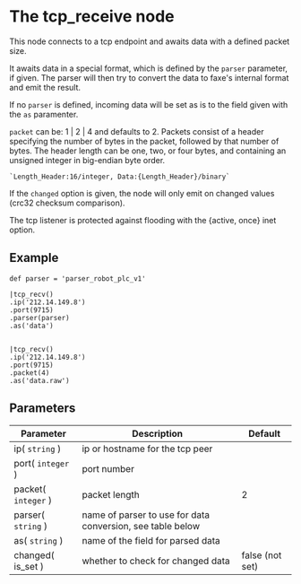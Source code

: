 The tcp_receive node
=====================

This node connects to a tcp endpoint and awaits data with a defined packet size.

It awaits data in a special format, which is defined by the `parser` parameter, if given.
The parser will then try to convert the data to faxe's internal format and emit the result.

If no `parser` is defined, incoming data will be set as is to the field given with the `as` paramenter.

`packet` can be: 1 | 2 | 4 and defaults to 2.
Packets consist of a header specifying the number of bytes in the packet,
followed by that number of bytes. The header length can be one, two, or four bytes,
and containing an unsigned integer in big-endian byte order.

    `Length_Header:16/integer, Data:{Length_Header}/binary`
    
If the `changed` option is given, the node will only emit on changed values (crc32 checksum comparison).

The tcp listener is protected against flooding with the {active, once} inet option.

Example
-------

```dfs  
def parser = 'parser_robot_plc_v1'

|tcp_recv()
.ip('212.14.149.8')
.port(9715)
.parser(parser)
.as('data')
```     

```dfs  
 
|tcp_recv()
.ip('212.14.149.8')
.port(9715) 
.packet(4)
.as('data.raw')
```     


Parameters
----------

Parameter     | Description | Default 
--------------|-------------|--------- 
ip( `string` )| ip or hostname for the tcp peer | 
port( `integer` )| port number |
packet( `integer` )| packet length | 2
parser( `string` )| name of parser to use for data conversion, see table below|
as( `string` ) | name of the field for parsed data|
changed( is_set )| whether to check for changed data| false (not set) 
